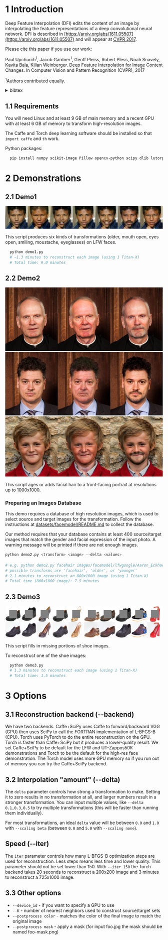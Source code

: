 # 1 Introduction

Deep Feature Interpolation (DFI) edits the content of an image by interpolating the feature representations of a deep convolutional neural network. DFI is described in [https://arxiv.org/abs/1611.05507](https://arxiv.org/abs/1611.05507) and will appear at [CVPR 2017](http://cvpr2017.thecvf.com/).

Please cite this paper if you use our work:

Paul Upchurch<sup>1</sup>, Jacob Gardner<sup>1</sup>, Geoff Pleiss, Robert Pless, Noah Snavely, Kavita Bala, Kilian Weinberger. Deep Feature Interpolation for Image Content Changes. In Computer Vision and Pattern Recognition (CVPR), 2017 

<sup>1</sup>Authors contributed equally.
<details>
  <summary>bibtex</summary>
  <pre>@inproceedings{upchurch2017deep,
  title={{D}eep {F}eature {I}nterpolation for Image Content Changes},
  author={Upchurch, Paul and Gardner, Jacob and Pleiss, Geoff and Pless, Robert and Snavely, Noah and Bala, Kavita and Weinberger, Kilian},
  booktitle={Computer Vision and Pattern Recognition (CVPR)},
  year={2017}
}</pre> 
</details>

## 1.1 Requirements

You will need Linux and at least 9 GB of main memory and a recent GPU with at least 6 GB of memory to transform high-resolution images.

The Caffe and Torch deep learning software should be installed so that `import caffe` and `th` work.

Python packages:

```bash
  pip install numpy scikit-image Pillow opencv-python scipy dlib lutorpy execnet torch torchvision
```

# 2 Demonstrations

## 2.1 Demo1

![demo1](documentation/images/demo1_example.png)

This script produces six kinds of transformations (older, mouth open, eyes open, smiling, moustache, eyeglasses) on LFW faces.

```bash
  python demo1.py
  # ~1.3 minutes to reconstruct each image (using 1 Titan-X)
  # Total time: 9.0 minutes
```

## 2.2 Demo2

![demo2](documentation/images/demo2_senior.jpg) ![demo2](documentation/images/demo2_man.jpg) ![demo2](documentation/images/demo2_kid.jpg)

This script ages or adds facial hair to a front-facing portrait at resolutions up to 1000x1000.

### Preparing an Images Database
This demo requires a database of high resolution images, which is used to select source and target
images for the transformation. Follow the instructions at
[datasets/facemodel/README.md](datasets/facemodel/README.md) to collect the database.

Our method requires that your database contains at least 400 source/target images that match
the gender and facial expression of the input photo. A warning message will be printed if there
are not enough images.

```bash
python demo2.py <transform> <image> --delta <values>

# e.g. python demo2.py facehair images/facemodel/lfwgoogle/Aaron_Eckhart/00000004.jpg --delta 2.5,3.5,4.5
# possible transforms are 'facehair', 'older', or 'younger'
# 2.1 minutes to reconstruct an 800x1000 image (using 1 Titan-X)
# Total time (800x1000 image): 7.5 minutes
```

## 2.3 Demo3

![demo3](documentation/images/demo3_example.png)

This script fills in missing portions of shoe images.

To reconstruct one of the shoe images:
```bash
  python demo3.py
  # 1.3 minutes to reconstruct each image (using 1 Titan-X)
  # Total time: 1.5 minutes
```

# 3 Options

## 3.1 Reconstruction backend (--backend)

We have two backends. Caffe+SciPy uses Caffe to forward/backward VGG
(GPU) then uses SciPy to call the FORTRAN implementation of L-BFGS-B
(CPU). Torch uses PyTorch to do the entire reconstruction on the
GPU. Torch is faster than Caffe+SciPy but it produces a lower-quality
result. We set Caffe+SciPy to be default for the LFW and UT-Zappos50K
demonstrations and Torch to be the default for the high-res face
demonstration. The Torch model uses more GPU memory so if you run out
of memory you can try the Caffe+SciPy backend.

## 3.2 Interpolation "amount" (--delta)

The `delta` parameter controls how strong a transformation to make. Setting it to zero
results in no transformation at all, and larger numbers result in a stronger
transformation. You can input multiple values, like `--delta 0.1,0.3,0.5` to try
multiple transformations (this will be faster than running them individually).

For most transformations, an ideal `delta` value will be between `0.0` and `1.0`
with `--scaling beta` (between `0.0` and `5.0` with `--scaling none`).

## Speed (--iter)

The `iter` parameter controls how many L-BFGS-B optimization steps are used
for reconstruction. Less steps means less time and lower quality. This
parameter should not be set lower than 150. With `--iter 150` the Torch backend takes 20
seconds to reconstruct a 200x200 image and 3 minutes to reconstruct a 725x1000 image.

## 3.3 Other options

* `--device_id` - if you want to specify a GPU to use
* `--K` - number of nearest neighbors used to construct source/target sets
* `--postprocess color` - matches the color of the final image to match the original image
* `--postprocess mask` - apply a mask (for input foo.jpg the mask should be named foo-mask.png)
